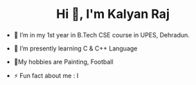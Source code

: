 <h1 align="center">Hi 👋, I'm Kalyan Raj</h1>
<h3 align="center"></h3>

- 🔭 I’m in my 1st year in B.Tech CSE course in UPES, Dehradun.
- 🌱 I’m presently learning  C & C++ Language 
- 💬My hobbies are Painting, Football

- ⚡ Fun fact about me : I 

